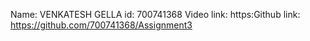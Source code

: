 Name: VENKATESH GELLA id: 700741368 
Video link: https:Github link: https://github.com/700741368/Assignment3
